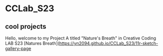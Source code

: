 # CCLab_S23
## cool projects
 
Hello, welcome to my Project A titled "Nature's Breath" in Creative Coding LAB S23
[Natures Breath](https://yn2094.github.io/CCLab_S23/11r-sketch-gallery-page
